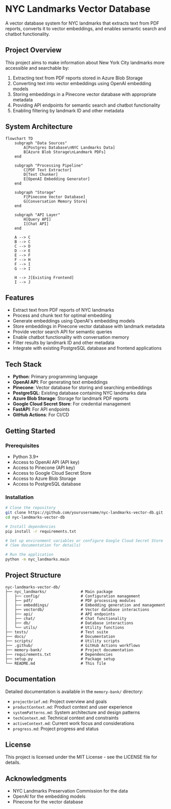 # NYC Landmarks Vector Database

A vector database system for NYC landmarks that extracts text from PDF reports, converts it to vector embeddings, and enables semantic search and chatbot functionality.

## Project Overview

This project aims to make information about New York City landmarks more accessible and searchable by:

1. Extracting text from PDF reports stored in Azure Blob Storage
2. Converting text into vector embeddings using OpenAI embedding models
3. Storing embeddings in a Pinecone vector database with appropriate metadata
4. Providing API endpoints for semantic search and chatbot functionality
5. Enabling filtering by landmark ID and other metadata

## System Architecture

```mermaid
flowchart TD
    subgraph "Data Sources"
        A[Postgres Database\nNYC Landmarks Data] 
        B[Azure Blob Storage\nLandmark PDFs]
    end
    
    subgraph "Processing Pipeline"
        C[PDF Text Extractor]
        D[Text Chunker]
        E[OpenAI Embedding Generator]
    end
    
    subgraph "Storage"
        F[Pinecone Vector Database]
        G[Conversation Memory Store]
    end
    
    subgraph "API Layer"
        H[Query API]
        I[Chat API]
    end
    
    A --> C
    B --> C
    C --> D
    D --> E
    E --> F
    F --> H
    F --> I
    G --> I
    
    H --> J[Existing Frontend]
    I --> J
```

## Features

- Extract text from PDF reports of NYC landmarks
- Process and chunk text for optimal embedding
- Generate embeddings using OpenAI's embedding models
- Store embeddings in Pinecone vector database with landmark metadata
- Provide vector search API for semantic queries
- Enable chatbot functionality with conversation memory
- Filter results by landmark ID and other metadata
- Integrate with existing PostgreSQL database and frontend applications

## Tech Stack

- **Python**: Primary programming language
- **OpenAI API**: For generating text embeddings
- **Pinecone**: Vector database for storing and searching embeddings
- **PostgreSQL**: Existing database containing NYC landmarks data
- **Azure Blob Storage**: Storage for landmark PDF reports
- **Google Cloud Secret Store**: For credential management
- **FastAPI**: For API endpoints
- **GitHub Actions**: For CI/CD

## Getting Started

### Prerequisites

- Python 3.9+
- Access to OpenAI API (API key)
- Access to Pinecone (API key)
- Access to Google Cloud Secret Store
- Access to Azure Blob Storage
- Access to PostgreSQL database

### Installation

```bash
# Clone the repository
git clone https://github.com/yourusername/nyc-landmarks-vector-db.git
cd nyc-landmarks-vector-db

# Install dependencies
pip install -r requirements.txt

# Set up environment variables or configure Google Cloud Secret Store
# (See documentation for details)

# Run the application
python -m nyc_landmarks.main
```

## Project Structure

```
nyc-landmarks-vector-db/
├── nyc_landmarks/               # Main package
│   ├── config/                  # Configuration management
│   ├── pdf/                     # PDF processing modules
│   ├── embeddings/              # Embedding generation and management
│   ├── vectordb/                # Vector database interactions
│   ├── api/                     # API endpoints
│   ├── chat/                    # Chat functionality
│   ├── db/                      # Database interactions
│   └── utils/                   # Utility functions
├── tests/                       # Test suite
├── docs/                        # Documentation
├── scripts/                     # Utility scripts
├── .github/                     # GitHub Actions workflows
├── memory-bank/                 # Project documentation
├── requirements.txt             # Dependencies
├── setup.py                     # Package setup
└── README.md                    # This file
```

## Documentation

Detailed documentation is available in the `memory-bank/` directory:

- `projectbrief.md`: Project overview and goals
- `productContext.md`: Product context and user experience
- `systemPatterns.md`: System architecture and design patterns
- `techContext.md`: Technical context and constraints
- `activeContext.md`: Current work focus and considerations
- `progress.md`: Project progress and status

## License

This project is licensed under the MIT License - see the LICENSE file for details.

## Acknowledgments

- NYC Landmarks Preservation Commission for the data
- OpenAI for the embedding models
- Pinecone for the vector database
